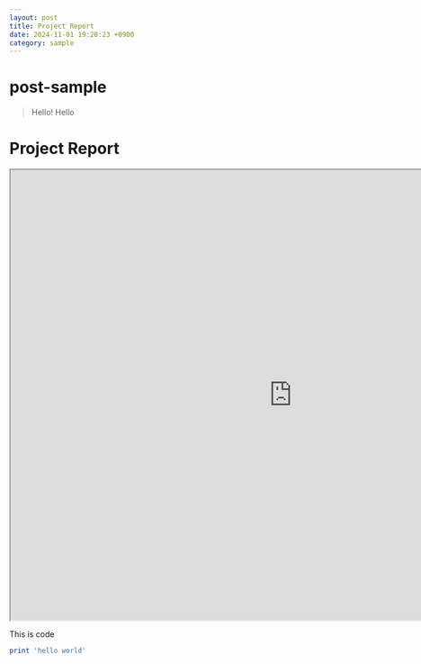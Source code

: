 ```yaml
---
layout: post
title: Project Report
date: 2024-11-01 19:20:23 +0900
category: sample
---
```

# post-sample
> Hello! Hello


<!DOCTYPE html>
<html lang="en">
<head>
    <meta charset="UTF-8">
    <meta name="viewport" content="width=device-width, initial-scale=1.0">
    <title>PDF Viewer</title>
</head>
<body>
    <h1>Project Report</h1>
    <iframe 
        src="https://spotifyAPPFall2024.github.io/spotifyAPPFall2024.github.io/SP-27 Pinky Spotify app Final report1.pdf" 
        width="1000px" 
        height="800px">
    </iframe>
</body>
</html>

This is code
```ruby
print 'hello world'
```
